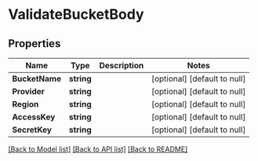 # ValidateBucketBody

## Properties
Name | Type | Description | Notes
------------ | ------------- | ------------- | -------------
**BucketName** | **string** |  | [optional] [default to null]
**Provider** | **string** |  | [optional] [default to null]
**Region** | **string** |  | [optional] [default to null]
**AccessKey** | **string** |  | [optional] [default to null]
**SecretKey** | **string** |  | [optional] [default to null]

[[Back to Model list]](../README.md#documentation-for-models) [[Back to API list]](../README.md#documentation-for-api-endpoints) [[Back to README]](../README.md)


